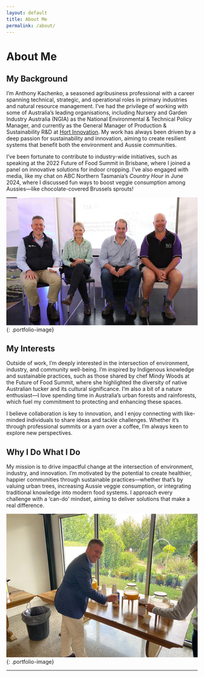 ```yaml
---
layout: default
title: About Me
permalink: /about/
---
```


# About Me

## My Background

I’m Anthony Kachenko, a seasoned agribusiness professional with a career spanning technical, strategic, and operational roles in primary industries and natural resource management. I’ve had the privilege of working with some of Australia’s leading organisations, including Nursery and Garden Industry Australia (NGIA) as the National Environmental & Technical Policy Manager, and currently as the General Manager of Production & Sustainability R&D at [Hort Innovation](https://www.horticulture.com.au/). My work has always been driven by a deep passion for sustainability and innovation, aiming to create resilient systems that benefit both the environment and Aussie communities.

I’ve been fortunate to contribute to industry-wide initiatives, such as speaking at the 2022 Future of Food Summit in Brisbane, where I joined a panel on innovative solutions for indoor cropping. I’ve also engaged with media, like my chat on ABC Northern Tasmania’s *Country Hour* in June 2024, where I discussed fun ways to boost veggie consumption among Aussies—like chocolate-covered Brussels sprouts!

![Anthony on Panel](/assets/images/panel.png "Anthony on Panel"){: .portfolio-image}

## My Interests

Outside of work, I’m deeply interested in the intersection of environment, industry, and community well-being. I’m inspired by Indigenous knowledge and sustainable practices, such as those shared by chef Mindy Woods at the Future of Food Summit, where she highlighted the diversity of native Australian tucker and its cultural significance. I’m also a bit of a nature enthusiast—I love spending time in Australia’s urban forests and rainforests, which fuel my commitment to protecting and enhancing these spaces.

I believe collaboration is key to innovation, and I enjoy connecting with like-minded individuals to share ideas and tackle challenges. Whether it’s through professional summits or a yarn over a coffee, I’m always keen to explore new perspectives.

## Why I Do What I Do

My mission is to drive impactful change at the intersection of environment, industry, and innovation. I’m motivated by the potential to create healthier, happier communities through sustainable practices—whether that’s by valuing urban trees, increasing Aussie veggie consumption, or integrating traditional knowledge into modern food systems. I approach every challenge with a ‘can-do’ mindset, aiming to deliver solutions that make a real difference.

![Grabbing juice](/assets/images/juice.png "Grabbing juice"){: .portfolio-image}

---